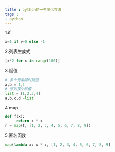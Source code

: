 ```yaml
---
title : python的一些简化写法
tags :
- python
---
```


1.if 

```python
x=1 if y>0 else -1
```

2.列表生成式

```python
[x*2 for x in range(100)]
```

3.赋值

```python
# 多个元素同时赋值
a,b = 1,2
# 序列挨个赋值
list = [1,2,3,4]
a,b,c,d =list 
```

4.map

```python
def f(x):
     return x * x
r = map(f, [1, 2, 3, 4, 5, 6, 7, 8, 9])
```

5.匿名函数

```python
map(lambda x: x * x, [1, 2, 3, 4, 5, 6, 7, 8, 9]
```

